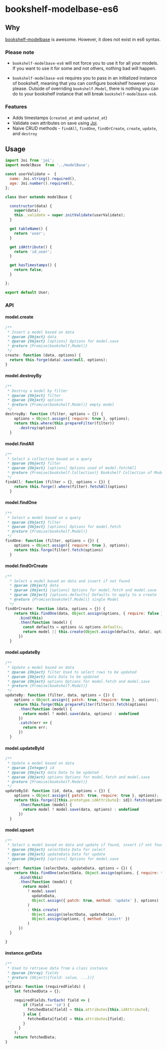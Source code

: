 # bookshelf-modelbase-es6

## Why
[bookshelf-modelbase](https://github.com/bsiddiqui/bookshelf-modelbase) is awesome. However, it does not exist in es6 syntax.

### Please note
* `bookshelf-modelbase-es6` will not force you to use it for all your models.
If you want to use it for some and not others, nothing bad will happen.

* `bookshelf-modelbase-es6` requires you to pass in an initialized instance
of bookshelf, meaning that you can configure bookshelf however you please.
Outside of overriding `bookshelf.Model`, there is nothing you can do to
your bookshelf instance that will break `bookshelf-modelbase-es6`.

### Features
* Adds timestamps (`created_at` and `updated_at`)
* Validate own attributes on save using [Joi](https://github.com/hapijs/joi).
* Naive CRUD methods - `findAll`, `findOne`, `findOrCreate`, `create`, `update`, and `destroy`

## Usage
```javascript
import Joi from 'joi';
import modelBase  from '../modelBase';

const userValidate =  {
  name: Joi.string().required(),
  age: Joi.number().required(),
};

class User extends modelBase {

  constructor(data) {
    super(data);
    this._validate = super.initValidate(userValidate);
  }

  get tableName() {
    return 'user';
  }

  get idAttribute() {
    return 'id_user';
  }

  get hasTimestamps() {
    return false;
  }

};

export default User;
```

### API

#### model.create

```js
/**
 * Insert a model based on data
 * @param {Object} data
 * @param {Object} [options] Options for model.save
 * @return {Promise(bookshelf.Model)}
 */
create: function (data, options) {
  return this.forge(data).save(null, options);
}
```

#### model.destroyBy

```js
/**
 * Destroy a model by filter
 * @param {Object} filter
 * @param {Object} options
 * @return {Promise(bookshelf.Model)} empty model
 */
destroyBy: function (filter, options = {}) {
    options = Object.assign({ require: true }, options);
    return this.where(this.prepareFilter(filter))
      .destroy(options)
  }
```

#### model.findAll

```javascript
/**
 * Select a collection based on a query
 * @param {Object} filter
 * @param {Object} [options] Options used of model.fetchAll
 * @return {Promise(bookshelf.Collection)} Bookshelf Collection of Models
 */
findAll: function (filter = {}, options = {}) {
    return this.forge().where(filter).fetchAll(options)
  }
```

#### model.findOne

```js
/**
 * Select a model based on a query
 * @param {Object} filter
 * @param {Object} [options] Options for model.fetch
 * @return {Promise(bookshelf.Model)}
 */
findOne: function (filter, options = {}) {
    options = Object.assign({ require: true }, options);
    return this.forge(filter).fetch(options)
  }
```

#### model.findOrCreate
```js
/**
  * Select a model based on data and insert if not found
  * @param {Object} data
  * @param {Object} [options] Options for model.fetch and model.save
  * @param {Object} [options.defaults] Defaults to apply to a create
  * @return {Promise(bookshelf.Model)} single Model
  */
findOrCreate: function (data, options = {}) {
    return this.findOne(data, Object.assign(options, { require: false }))
      .bind(this)
      .then(function (model) {
        const defaults = options && options.defaults;
        return model || this.create(Object.assign(defaults, data), options)
      })
  }
```

#### model.updateBy

```js
/**
 * Update a model based on data
 * @param {Object} filter Used to select rows to be updated
 * @param {Object} data Data to be updated
 * @param {Object} options Options for model.fetch and model.save
 * @return {Promise(bookshelf.Model)}
 */
updateBy: function (filter, data, options = {}) {
    options = Object.assign({ patch: true, require: true }, options);
    return this.forge(this.prepareFilter(filter)).fetch(options)
      .then(function (model) {
        return model ? model.save(data, options) : undefined
      })
      .catch(err => {
        return err;
      })
  }
```

#### model.updateById

```js
/**
 * Update a model based on data
 * @param {Integer} id
 * @param {Object} data Data to be updated
 * @param {Object} options Options for model.fetch and model.save
 * @return {Promise(bookshelf.Model)}
 */
updateById: function (id, data, options = {}) {
    options = Object.assign({ patch: true, require: true }, options);
    return this.forge({[this.prototype.idAttribute]: id}).fetch(options)
      .then(function (model) {
        return model ? model.save(data, options) : undefined
      })
  }
```

#### model.upsert
```js
/**
 * Select a model based on data and update if found, insert if not found
 * @param {Object} selectData Data for select
 * @param {Object} updateData Data for update
 * @param {Object} [options] Options for model.save
 */
upsert: function (selectData, updateData, options = {}) {
    return this.findOne(selectData, Object.assign(options, { require: false }))
      .bind(this)
      .then(function (model) {
        return model
          ? model.save(
            updateData,
            Object.assign({ patch: true, method: 'update' }, options)
          )
          : this.create(
            Object.assign(selectData, updateData),
            Object.assign(options, { method: 'insert' })
          )
      })
  }

}
```

#### instance.getData

```js
/**
 * Used to retrieve data from a class instance
 * @param {Array} fields
 * @return {Object({field: value, ...})}
 */
getData: function (requiredFields) {
    let fetchedData = {};

    requiredFields.forEach( field => {
        if (field === 'id') {
          fetchedData[field] = this.attributes[this.idAttribute];
        } else {
          fetchedData[field] = this.attributes[field];
        }
      }
    );
    return fetchedData;
}
```

